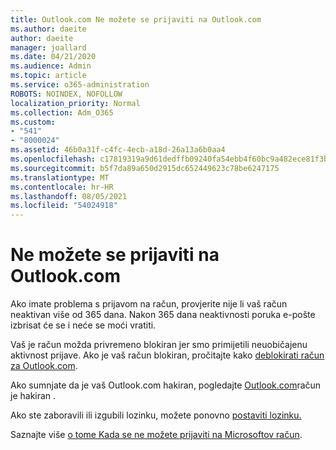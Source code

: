 ```yaml
---
title: Outlook.com Ne možete se prijaviti na Outlook.com
ms.author: daeite
author: daeite
manager: joallard
ms.date: 04/21/2020
ms.audience: Admin
ms.topic: article
ms.service: o365-administration
ROBOTS: NOINDEX, NOFOLLOW
localization_priority: Normal
ms.collection: Adm_O365
ms.custom:
- "541"
- "8000024"
ms.assetid: 46b0a31f-c4fc-4ecb-a18d-26a13a6b0aa4
ms.openlocfilehash: c17819319a9d61dedffb09240fa54ebb4f60bc9a482ece81f3b72693abea3d2e
ms.sourcegitcommit: b5f7da89a650d2915dc652449623c78be6247175
ms.translationtype: MT
ms.contentlocale: hr-HR
ms.lasthandoff: 08/05/2021
ms.locfileid: "54024918"
---
```

# <a name="cant-sign-in-to-outlookcom"></a>Ne možete se prijaviti na Outlook.com

Ako imate problema s prijavom na račun, provjerite nije li vaš račun neaktivan više od 365 dana. Nakon 365 dana neaktivnosti poruka e-pošte izbrisat će se i neće se moći vratiti.
  
Vaš je račun možda privremeno blokiran jer smo primijetili neuobičajenu aktivnost prijave. Ako je vaš račun blokiran, pročitajte kako [deblokirati račun za Outlook.com](https://support.office.com/article/f4ad2701-d166-4d8b-8a6a-9af2a1f8a4c4?wt.mc_id=Office_Outlook_com_Alchemy).
  
Ako sumnjate da je vaš Outlook.com hakiran, pogledajte [Outlook.com](https://support.office.com/article/35993ac5-ac2f-494e-aacb-5232dda453d8?wt.mc_id=Office_Outlook_com_Alchemy)račun je hakiran .
  
Ako ste zaboravili ili izgubili lozinku, možete ponovno [postaviti lozinku.](https://go.microsoft.com/fwlink/p/?LinkID=242804)
  
Saznajte više [o tome Kada se ne možete prijaviti na Microsoftov račun](https://go.microsoft.com/fwlink/p/?linkid=837479).
  